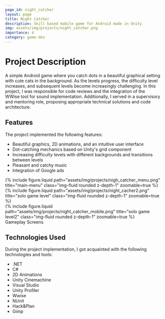 ```yaml
---
page_id: night_catcher
layout: page
title: Night Catcher
description: Skill based mobile game for Android made in Unity
img: assets/img/projects/night_catcher.png
importance: 4
category: game-dev
---
```


# Project Description

A simple Android game where you catch dots in a beautiful graphical setting with cute cats in the background. As the levels progress, the difficulty level increases, and subsequent levels become increasingly challenging. In this project, I was responsible for code reviews and the integration of the WWise tool for sound implementation. Additionally, I served in a supervisory and mentoring role, proposing appropriate technical solutions and code architecture.

## Features

The project implemented the following features:

- Beautiful graphics, 2D animations, and an intuitive user interface
- Dot-catching mechanics based on Unity's grid component
- Increasing difficulty levels with different backgrounds and transitions between levels
- Pleasant and catchy music
- Integration of Google ads

<div class="row">
    <div class="col-sm mt-3 mt-md-0">
        {% include figure.liquid path="assets/img/projects/nigh_catcher_menu.png" title="main-menu" class="img-fluid rounded z-depth-1" zoomable=true %}
    </div>
     <div class="col-sm mt-3 mt-md-0">
        {% include figure.liquid  path="assets/img/projects/night_cacher2.png" title="solo game level" class="img-fluid rounded z-depth-1" zoomable=true %}
    </div>
    <div class="col-sm mt-3 mt-md-0">
        {% include figure.liquid path="assets/img/projects/night_catcher_mobile.png" title="solo game level2" class="img-fluid rounded z-depth-1" zoomable=true %}
    </div>
</div>
<div class="caption">
    Gameplay Screens
</div>

## Technologies Used

During the project implementation, I got acquainted with the following technologies and tools:

- .NET
- C#
- 2D Animations
- Unity Cinemachine
- Visual Studio
- Unity Profiler
- Wwise
- NUnit
- Hack&Plan
- Gimp
